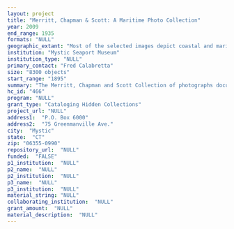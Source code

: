 ```yaml
--- 
layout: project 
title: "Merritt, Chapman & Scott: A Maritime Photo Collection"
year: 2009
end_range: 1935
formats: "NULL"
geographic_extant: "Most of the selected images depict coastal and maritime activity from New Jersey to Rhode Island, with a strong focus on the New York City waterfront."
institution: "Mystic Seaport Museum"
institution_type: "NULL"
primary_contact: "Fred Calabretta"
size: "8300 objects"
start_range: "1895"
summary: "The Merritt, Chapman and Scott Collection of photographs document the company’s marine salvage and construction activity from 1895 to 1935. The images provide comprehensive visual documentation of many aspects of the American maritime experience including the final decades of transition from sail to steam powered ships. They also reveal the dangers of shipping and water transport, including sinkings and accidents caused by human error, catastrophic mechanical failures and natural disasters. The photos provide a comprehensive record of the vessels, people, and structures associated with harbor activity and a working waterfront. Finally, they provide a record of a number of key historic events such as a grand reception for Theodore Roosevelt in 1910 and a 1912 pioneering flight by Frank Coffyn, a pilot trained by the Wright brothers. The majority of the selected images depict coastal activity from New Jersey to Rhode Island, with a strong focus on the New York City waterfront. The significance of New York as a hub for national and international shipping gives the photos of vessels, cargoes, and activity a broad geographic scope. For example, included are photos of key gatherings of U.S. Navy ships and photos of the OLYMPIC, the British-built sister ship of the TITANIC. Additional examples of geographic diversity include photos of the sunken battleship USS MAINE in Havana Harbor and a group of images depicting lock & dam construction on the Mississippi River in Illinois."
hc_id: "466"
program: "NULL"
grant_type: "Cataloging Hidden Collections"
project_url: "NULL"
address1:  "P.O. Box 6000"
address2:  "75 Greenmanville Ave."
city:  "Mystic"
state:  "CT"
zip: "06355-0990"
repository_url:  "NULL"
funded:  "FALSE"
p1_institution:  "NULL"
p2_name:  "NULL"
p2_institution:  "NULL"
p3_name:  "NULL"
p3_institution:  "NULL"
material_string: "NULL"
collaborating_institution:  "NULL"
grant_amount:  "NULL"
material_description:  "NULL"
---
```

